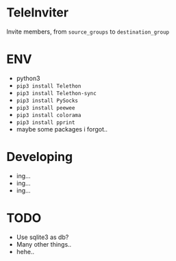 # TeleInviter
Invite members, from `source_groups` to `destination_group`

# ENV
- python3
- `pip3 install Telethon`
- `pip3 install Telethon-sync`
- `pip3 install PySocks`
- `pip3 install peewee`
- `pip3 install colorama`
- `pip3 install pprint`
- maybe some packages i forgot..

# Developing
- ing...
- ing...
- ing...

# TODO
- Use sqlite3 as db?
- Many other things..
- hehe..
